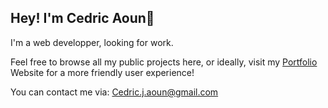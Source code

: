 ## Hey! I'm Cedric Aoun👋

I'm a web developper, looking for work.

Feel free to browse all my public projects here, or ideally, visit my [Portfolio](https://cedric-aoun.vercel.app/) Website for a more friendly user experience!

You can contact me via: [Cedric.j.aoun@gmail.com](mailto:cedric.j.aoun@gmail.com)



